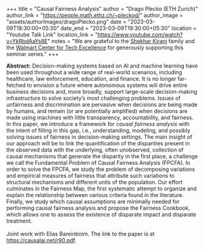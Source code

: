 +++
title = "Causal Fairness Analysis"
author = "Drago Plecko (ETH Zurich)"
author_link = "https://people.math.ethz.ch/~pleckod/"
author_image = "assets/authorImages/dragoPlecko.png"
date = "2023-03-09T18:30:00+05:30"
date_end = "2023-03-09T19:30:00+05:30"
location = "Youtube Talk Link"
location_link = "https://www.youtube.com/watch?v=YkRbdAaYs8E"
notes = "We are grateful to the <a href = "https://www.accel.com/people/shekhar-kirani" target= "_blank">Shekhar Kirani</a> family and the <a href = "https://www.csa.iisc.ac.in/cfe-walmart/" target= "_blank">Walmart Center for Tech Excellence</a> for generously supporting this seminar series."
+++

<b>Abstract:</b>
Decision-making systems based on AI and machine learning have
been used throughout a wide range of real-world scenarios, including 
healthcare, law enforcement, education, and finance. It is no
longer far-fetched to envision a future where autonomous systems
will drive entire business decisions and, more broadly, support
large-scale decision-making infrastructure to solve society’s most
challenging problems. Issues of unfairness and discrimination are
pervasive when decisions are being made by humans, and remain
(or are potentially amplified) when decisions are made using machines 
with little transparency, accountability, and fairness. 
In this paper, we introduce a framework for *causal fairness analysis*
with the intent of filling in this gap, i.e., understanding, modeling,
and possibly solving issues of fairness in decision-making settings.
The main insight of our approach will be to link the quantification
of the disparities present in the observed data with the underlying,
often unobserved, collection of causal mechanisms that generate
the disparity in the first place, a challenge we call the Fundamental
Problem of Causal Fairness Analysis (FPCFA). In order to solve
the FPCFA, we study the problem of decomposing variations
and empirical measures of fairness that attribute such variations
to structural mechanisms and different units of the population.
Our effort culminates in the Fairness Map, the first systematic
attempt to organize and explain the relationship between various
criteria found in the literature. Finally, we study which causal
assumptions are minimally needed for performing causal fairness
analysis and propose the Fairness Cookbook, which allows one to
assess the existence of disparate impact and disparate treatment.
<br><br>
Joint work with Elias Bareinboim. The link to the paper is at 
<a href = 'https://causalai.net/r90.pdf' target='_blank'>https://causalai.net/r90.pdf</a>.